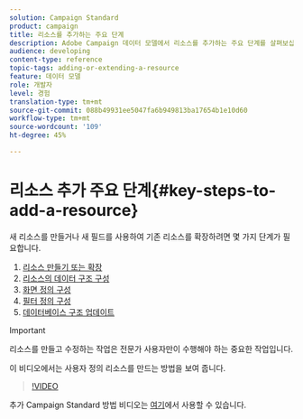 ```yaml
---
solution: Campaign Standard
product: campaign
title: 리소스를 추가하는 주요 단계
description: Adobe Campaign 데이터 모델에서 리소스를 추가하는 주요 단계를 살펴보십시오.
audience: developing
content-type: reference
topic-tags: adding-or-extending-a-resource
feature: 데이터 모델
role: 개발자
level: 경험
translation-type: tm+mt
source-git-commit: 088b49931ee5047fa6b949813ba17654b1e10d60
workflow-type: tm+mt
source-wordcount: '109'
ht-degree: 45%

---
```



# 리소스 추가 주요 단계{#key-steps-to-add-a-resource}

새 리소스를 만들거나 새 필드를 사용하여 기존 리소스를 확장하려면 몇 가지 단계가 필요합니다.

1. [리소스 만들기 또는 확장](../../developing/using/creating-or-extending-the-resource.md)
1. [리소스의 데이터 구조 구성](../../developing/using/configuring-the-resource-s-data-structure.md)
1. [화면 정의 구성](../../developing/using/configuring-the-screen-definition.md)
1. [필터 정의 구성](../../developing/using/configuring-filter-definition.md)
1. [데이터베이스 구조 업데이트](../../developing/using/updating-the-database-structure.md)

>[!IMPORTANT]
>
>리소스를 만들고 수정하는 작업은 전문가 사용자만이 수행해야 하는 중요한 작업입니다.

이 비디오에서는 사용자 정의 리소스를 만드는 방법을 보여 줍니다.

>[!VIDEO](https://video.tv.adobe.com/v/27715?quality=9&captions=eng)

추가 Campaign Standard 방법 비디오는 [여기](https://experienceleague.adobe.com/docs/campaign-standard-learn/tutorials/overview.html?lang=ko)에서 사용할 수 있습니다.
